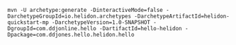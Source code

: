 ```mvn -U archetype:generate -DinteractiveMode=false -DarchetypeGroupId=io.helidon.archetypes -DarchetypeArtifactId=helidon-quickstart-mp -DarchetypeVersion=1.0-SNAPSHOT -DgroupId=com.ddjonline.hello -DartifactId=hello-helidon -Dpackage=com.ddjones.hello.helidon.hello```